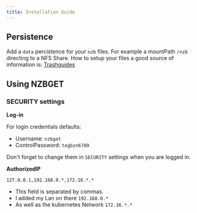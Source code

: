 ```yaml
---
title: Installation Guide
---
```


## Persistence

Add a `data` percistence for your `nzb` files. For example a mountPath `/nzb` directing to a NFS Share.
How to setup your files a good source of information is: [Trashguides](https://trash-guides.info/Downloaders/NZBGet/Basic-Setup/)

## Using NZBGET

### SECURITY settings

**Log-in**

For login credentials defaults:
- Username: `nzbget`
- ControlPassword: `tegbzn6789`

Don't forget to change them in `SECURITY` settings when you are logged in.

**AuthorizedIP**

`127.0.0.1,192.168.0.*,172.16.*.*`

- This field is separated by commas.
- I added my Lan on there `192.168.0.*`
- As well as the kubernetes Network `172.16.*.*`


